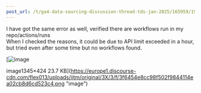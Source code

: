 ```yaml
---
post_url: /t/ga4-data-sourcing-discussion-thread-tds-jan-2025/165959/191
---
```

I have got the same error as well, verified there are workflows run in my repo/actions/runs  
When I checked the reasons, it could be due to API limit exceeded in a hour, but tried even after some time but no workflows found.

[![image](https://europe1.discourse-cdn.com/flex013/uploads/iitm/optimized/3X/3/f/3f6454e8cc98f502f9844114ea02cb8d6cd523c4_2_690x217.png)

image1345×424 23.7 KB](https://europe1.discourse-cdn.com/flex013/uploads/iitm/original/3X/3/f/3f6454e8cc98f502f9844114ea02cb8d6cd523c4.png "image")